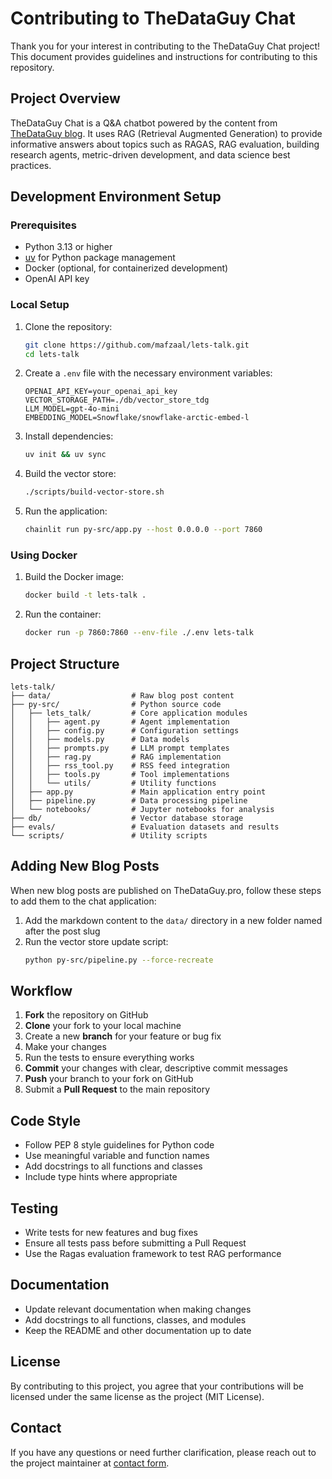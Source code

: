 # Contributing to TheDataGuy Chat

Thank you for your interest in contributing to the TheDataGuy Chat project! This document provides guidelines and instructions for contributing to this repository.

## Project Overview

TheDataGuy Chat is a Q&A chatbot powered by the content from [TheDataGuy blog](https://thedataguy.pro/blog/). It uses RAG (Retrieval Augmented Generation) to provide informative answers about topics such as RAGAS, RAG evaluation, building research agents, metric-driven development, and data science best practices.

## Development Environment Setup

### Prerequisites

- Python 3.13 or higher
- [uv](https://github.com/astral-sh/uv) for Python package management
- Docker (optional, for containerized development)
- OpenAI API key

### Local Setup

1. Clone the repository:
   ```bash
   git clone https://github.com/mafzaal/lets-talk.git
   cd lets-talk
   ```

2. Create a `.env` file with the necessary environment variables:
   ```
   OPENAI_API_KEY=your_openai_api_key
   VECTOR_STORAGE_PATH=./db/vector_store_tdg
   LLM_MODEL=gpt-4o-mini
   EMBEDDING_MODEL=Snowflake/snowflake-arctic-embed-l
   ```

3. Install dependencies:
   ```bash
   uv init && uv sync
   ```

4. Build the vector store:
   ```bash
   ./scripts/build-vector-store.sh
   ```

5. Run the application:
   ```bash
   chainlit run py-src/app.py --host 0.0.0.0 --port 7860
   ```

### Using Docker

1. Build the Docker image:
   ```bash
   docker build -t lets-talk .
   ```

2. Run the container:
   ```bash
   docker run -p 7860:7860 --env-file ./.env lets-talk
   ```

## Project Structure

```
lets-talk/
├── data/                  # Raw blog post content
├── py-src/                # Python source code
│   ├── lets_talk/         # Core application modules
│   │   ├── agent.py       # Agent implementation
│   │   ├── config.py      # Configuration settings
│   │   ├── models.py      # Data models
│   │   ├── prompts.py     # LLM prompt templates
│   │   ├── rag.py         # RAG implementation
│   │   ├── rss_tool.py    # RSS feed integration
│   │   ├── tools.py       # Tool implementations
│   │   └── utils/         # Utility functions
│   ├── app.py             # Main application entry point
│   ├── pipeline.py        # Data processing pipeline
│   └── notebooks/         # Jupyter notebooks for analysis
├── db/                    # Vector database storage
├── evals/                 # Evaluation datasets and results
└── scripts/               # Utility scripts
```

## Adding New Blog Posts

When new blog posts are published on TheDataGuy.pro, follow these steps to add them to the chat application:

1. Add the markdown content to the `data/` directory in a new folder named after the post slug
2. Run the vector store update script:
   ```bash
   python py-src/pipeline.py --force-recreate
   ```

## Workflow

1. **Fork** the repository on GitHub
2. **Clone** your fork to your local machine
3. Create a new **branch** for your feature or bug fix
4. Make your changes
5. Run the tests to ensure everything works
6. **Commit** your changes with clear, descriptive commit messages
7. **Push** your branch to your fork on GitHub
8. Submit a **Pull Request** to the main repository

## Code Style

- Follow PEP 8 style guidelines for Python code
- Use meaningful variable and function names
- Add docstrings to all functions and classes
- Include type hints where appropriate

## Testing

- Write tests for new features and bug fixes
- Ensure all tests pass before submitting a Pull Request
- Use the Ragas evaluation framework to test RAG performance

## Documentation

- Update relevant documentation when making changes
- Add docstrings to all functions, classes, and modules
- Keep the README and other documentation up to date

## License

By contributing to this project, you agree that your contributions will be licensed under the same license as the project (MIT License).

## Contact

If you have any questions or need further clarification, please reach out to the project maintainer at [contact form](https://thedataguy.pro/contact/).
